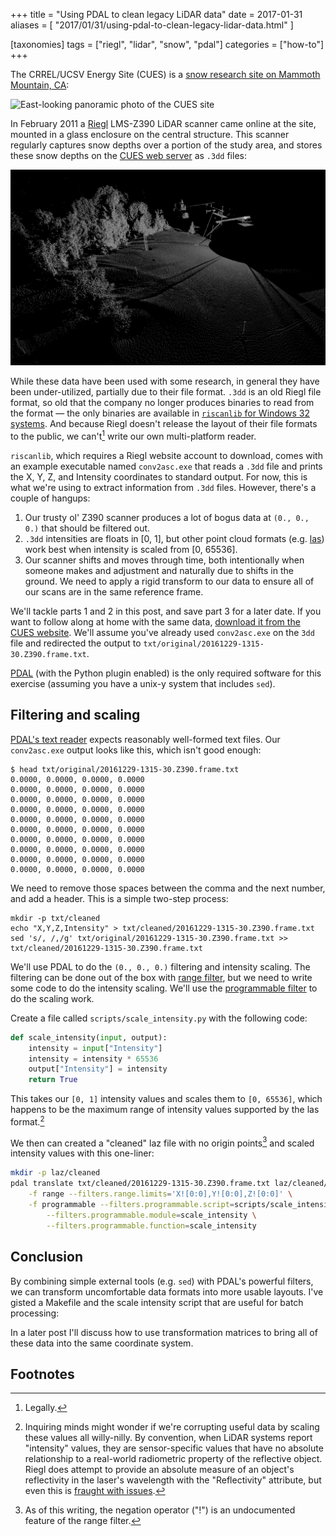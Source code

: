 +++
title = "Using PDAL to clean legacy LiDAR data"
date = 2017-01-31
aliases = [
    "2017/01/31/using-pdal-to-clean-legacy-lidar-data.html"
]

[taxonomies]
tags = ["riegl", "lidar", "snow", "pdal"]
categories = ["how-to"]
+++

The CRREL/UCSV Energy Site (CUES) is a [snow research site on Mammoth Mountain, CA](https://www.frontiersin.org/articles/10.3389/feart.2015.00058/full):

![East-looking panoramic photo of the CUES site](http://snow.ucsb.edu/sites/default/files/slides/20120908_122051.jpg)

In February 2011 a [Riegl](http://www.riegl.com/) LMS-Z390 LiDAR scanner came online at the site, mounted in a glass enclosure on the central structure.
This scanner regularly captures snow depths over a portion of the study area, and stores these snow depths on the [CUES web server](http://snow.ucsb.edu/level-0-raw-data-files) as `.3dd` files:

![An example of a scan of the CUES site](/img/cues-scan.png)

While these data have been used with some research, in general they have been under-utilized, partially due to their file format.
`.3dd` is an old Riegl file format, so old that the company no longer produces binaries to read from the format &mdash; the only binaries are available in [`riscanlib` for Windows 32 systems](http://www.riegl.com/index.php?id=234).
And because Riegl doesn't release the layout of their file formats to the public, we can't[^1] write our own multi-platform reader.

`riscanlib`, which requires a Riegl website account to download, comes with an example executable named `conv2asc.exe` that reads a `.3dd` file and prints the X, Y, Z, and Intensity coordinates to standard output.
For now, this is what we're using to extract information from `.3dd` files.
However, there's a couple of hangups:

1. Our trusty ol' Z390 scanner produces a lot of bogus data at `(0., 0., 0.)` that should be filtered out.
2. `.3dd` intensities are floats in [0, 1], but other point cloud formats (e.g. [las](https://www.asprs.org/committee-general/laser-las-file-format-exchange-activities.html)) work best when intensity is scaled from [0, 65536].
3. Our scanner shifts and moves through time, both intentionally when someone makes and adjustment and naturally due to shifts in the ground.
   We need to apply a rigid transform to our data to ensure all of our scans are in the same reference frame.

We'll tackle parts 1 and 2 in this post, and save part 3 for a later date.
If you want to follow along at home with the same data, [download it from the CUES website](http://snow.ucsb.edu/data/2016/lidar/201612/20161229-1315-30.Z390.frame.3dd.gz).
We'll assume you've already used `conv2asc.exe` on the `3dd` file and redirected the output to `txt/original/20161229-1315-30.Z390.frame.txt`.

[PDAL](http://pdal.io/) (with the Python plugin enabled) is the only required software for this exercise (assuming you have a unix-y system that includes `sed`).

## Filtering and scaling

[PDAL's text reader](http://www.pdal.io/stages/readers.text.html) expects reasonably well-formed text files.
Our `conv2asc.exe` output looks like this, which isn't good enough:

```shell
$ head txt/original/20161229-1315-30.Z390.frame.txt
0.0000, 0.0000, 0.0000, 0.0000
0.0000, 0.0000, 0.0000, 0.0000
0.0000, 0.0000, 0.0000, 0.0000
0.0000, 0.0000, 0.0000, 0.0000
0.0000, 0.0000, 0.0000, 0.0000
0.0000, 0.0000, 0.0000, 0.0000
0.0000, 0.0000, 0.0000, 0.0000
0.0000, 0.0000, 0.0000, 0.0000
0.0000, 0.0000, 0.0000, 0.0000
0.0000, 0.0000, 0.0000, 0.0000
```

We need to remove those spaces between the comma and the next number, and add a header.
This is a simple two-step process:

```shell
mkdir -p txt/cleaned
echo "X,Y,Z,Intensity" > txt/cleaned/20161229-1315-30.Z390.frame.txt
sed 's/, /,/g' txt/original/20161229-1315-30.Z390.frame.txt >> txt/cleaned/20161229-1315-30.Z390.frame.txt
```

We'll use PDAL to do the `(0., 0., 0.)` filtering and intensity scaling.
The filtering can be done out of the box with [range filter](http://www.pdal.io/stages/filters.range.html), but we need to write some code to do the intensity scaling.
We'll use the [programmable filter](http://www.pdal.io/stages/filters.programmable.html) to do the scaling work.

Create a file called `scripts/scale_intensity.py` with the following code:

```python
def scale_intensity(input, output):
    intensity = input["Intensity"]
    intensity = intensity * 65536
    output["Intensity"] = intensity
    return True
```

This takes our `[0, 1]` intensity values and scales them to `[0, 65536]`, which happens to be the maximum range of intensity values supported by the las format.[^2]

We then can created a "cleaned" laz file with no origin points[^3] and scaled intensity values with this one-liner:

```bash
mkdir -p laz/cleaned
pdal translate txt/cleaned/20161229-1315-30.Z390.frame.txt laz/cleaned/20161229-1315-30.Z390.frame.laz \
    -f range --filters.range.limits='X![0:0],Y![0:0],Z![0:0]' \
    -f programmable --filters.programmable.script=scripts/scale_intensity.py \
        --filters.programmable.module=scale_intensity \
        --filters.programmable.function=scale_intensity
```

## Conclusion

By combining simple external tools (e.g. `sed`) with PDAL's powerful filters, we can transform uncomfortable data formats into more usable layouts.
I've gisted a Makefile and the scale intensity script that are useful for batch processing:

<!-- markdownlint-disable MD033 -->
<script src="https://gist.github.com/gadomski/c921e5bffc888f0c5f44ca07d4932de4.js"></script>
<!-- markdownlint-enable MD033 -->

In a later post I'll discuss how to use transformation matrices to bring all of these data into the same coordinate system.

## Footnotes

[^1]: Legally.

[^2]: Inquiring minds might wonder if we're corrupting useful data by scaling these values all willy-nilly. By convention, when LiDAR systems report "intensity" values, they are sensor-specific values that have no absolute relationship to a real-world radiometric property of the reflective object. Riegl does attempt to provide an absolute measure of an object's reflectivity in the laser's wavelength with the "Reflectivity" attribute, but even this is [fraught with issues](https://citeseerx.ist.psu.edu/document?repid=rep1&type=pdf&doi=3dc08f41c1b8c8e3a329e36b74ce13a6acfe8158).

[^3]: As of this writing, the negation operator ("!") is an undocumented feature of the range filter.
